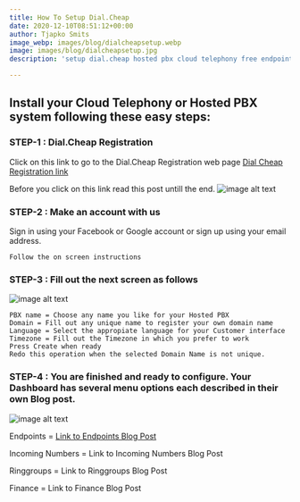 ```yaml
---
title: How To Setup Dial.Cheap
date: 2020-12-10T08:51:12+00:00
author: Tjapko Smits
image_webp: images/blog/dialcheapsetup.webp
image: images/blog/dialcheapsetup.jpg
description: 'setup dial.cheap hosted pbx cloud telephony free endpoints internet '

---
```

## Install your Cloud Telephony or Hosted PBX system following these easy steps:

### STEP-1 : Dial.Cheap Registration

Click on this link to go to the Dial.Cheap Registration web page
[Dial Cheap Registration link](https://dial.cheap/)

Before you click on this link read this post untill the end.
![image alt text](/images/blog/signin.jpg)

### STEP-2 : Make an account with us

Sign in using your Facebook or Google account or sign up using your email address.

    Follow the on screen instructions

### STEP-3 : Fill out the next screen as follows

![image alt text](/images/blog/newpbx.jpg)

    PBX name = Choose any name you like for your Hosted PBX
    Domain = Fill out any unique name to register your own domain name
    Language = Select the appropiate language for your Customer interface
    Timezone = Fill out the Timezone in which you prefer to work
    Press Create when ready
    Redo this operation when the selected Domain Name is not unique.

### STEP-4 : You are finished and ready to configure. Your Dashboard has several menu options each described in their own Blog post.

![image alt text](/images/blog/dashboard.jpg)

Endpoints = [Link to Endpoints Blog Post](https://dialcheap.netlify.app/blog/endpoints/ "Endpoints") 

Incoming Numbers = Link to Incoming Numbers Blog Post 

Ringgroups = Link to Ringgroups Blog Post 

Finance = Link to Finance Blog Post 